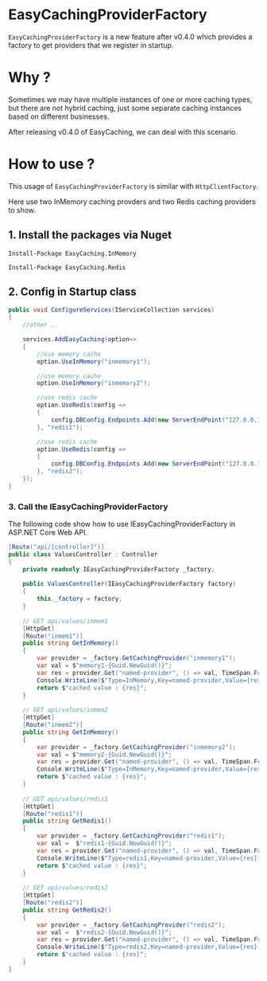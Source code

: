 # EasyCachingProviderFactory

`EasyCachingProviderFactory` is a new feature after v0.4.0 which provides a factory to get providers 
that we register in startup.

# Why ?

Sometimes we may have multiple instances of one or more caching types, but there are not hybrid caching, 
just some separate caching instances based on different businesses.

After releasing v0.4.0 of EasyCaching, we can deal with this scenario.

# How to use ?

This usage of `EasyCachingProviderFactory` is similar with `HttpClientFactory`.

Here use two InMemory caching provders and two Redis caching providers to show.

## 1. Install the packages via Nuget

```
Install-Package EasyCaching.InMemory

Install-Package EasyCaching.Redis
```

## 2. Config in Startup class

```csharp
public void ConfigureServices(IServiceCollection services)  
{  
    //other ..  

    services.AddEasyCaching(option=> 
    {
        //use memory cache
        option.UseInMemory("inmemory1");

        //use memory cache
        option.UseInMemory("inmemory2");

        //use redis cache
        option.UseRedis(config => 
        {
            config.DBConfig.Endpoints.Add(new ServerEndPoint("127.0.0.1", 6379));
        }, "redis1");

        //use redis cache
        option.UseRedis(config => 
        {
            config.DBConfig.Endpoints.Add(new ServerEndPoint("127.0.0.1", 6380));
        }, "redis2");
    });
}  
```

### 3. Call the IEasyCachingProviderFactory

The following code show how to use IEasyCachingProviderFactory in ASP.NET Core Web API.

```csharp
[Route("api/[controller]")]  
public class ValuesController : Controller  
{  
    private readonly IEasyCachingProviderFactory _factory;  
  
    public ValuesController(IEasyCachingProviderFactory factory)  
    {  
        this._factory = factory;  
    }  
  
    // GET api/values/inmem1
    [HttpGet]  
    [Route("inmem1")]  
    public string GetInMemory()  
    {  
        var provider = _factory.GetCachingProvider("inmemory1");  
        var val = $"memory1-{Guid.NewGuid()}";  
        var res = provider.Get("named-provider", () => val, TimeSpan.FromMinutes(1));  
        Console.WriteLine($"Type=InMemory,Key=named-provider,Value={res},Time:{DateTime.Now.ToString("yyyy-MM-dd HH:mm:ss")}");  
        return $"cached value : {res}";                 
    }  
    
    // GET api/values/inmem2
    [HttpGet]  
    [Route("inmem2")]  
    public string GetInMemory()  
    {  
        var provider = _factory.GetCachingProvider("inmemory2");  
        var val = $"memory2-{Guid.NewGuid()}";  
        var res = provider.Get("named-provider", () => val, TimeSpan.FromMinutes(1));  
        Console.WriteLine($"Type=InMemory,Key=named-provider,Value={res},Time:{DateTime.Now.ToString("yyyy-MM-dd HH:mm:ss")}");  
        return $"cached value : {res}";                 
    }  
  
    // GET api/values/redis1  
    [HttpGet]  
    [Route("redis1")]  
    public string GetRedis1()  
    {  
        var provider = _factory.GetCachingProvider("redis1");  
        var val =  $"redis1-{Guid.NewGuid()}";  
        var res = provider.Get("named-provider", () => val, TimeSpan.FromMinutes(1));  
        Console.WriteLine($"Type=redis1,Key=named-provider,Value={res},Time:{DateTime.Now.ToString("yyyy-MM-dd HH:mm:ss")}");  
        return $"cached value : {res}";  
    }  
      
    // GET api/values/redis2  
    [HttpGet]  
    [Route("redis2")]  
    public string GetRedis2()  
    {  
        var provider = _factory.GetCachingProvider("redis2");  
        var val =  $"redis2-{Guid.NewGuid()}";  
        var res = provider.Get("named-provider", () => val, TimeSpan.FromMinutes(1));  
        Console.WriteLine($"Type=redis2,Key=named-provider,Value={res},Time:{DateTime.Now.ToString("yyyy-MM-dd HH:mm:ss")}");  
        return $"cached value : {res}";  
    }  
}  
```
